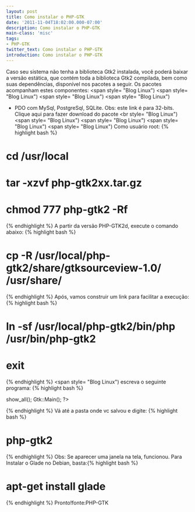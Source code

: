 ```yaml
---
layout: post
title: Como instalar o PHP-GTK
date: '2011-11-04T18:02:00.000-07:00'
description: Como instalar o PHP-GTK
main-class: 'misc'
tags:
- PHP-GTK
twitter_text: Como instalar o PHP-GTK
introduction: Como instalar o PHP-GTK
---
```

Caso seu sistema não tenha a biblioteca Gtk2 instalada, você poderá baixar a versão estática, que contém toda a biblioteca Gtk2 compilada, bem como suas dependências, disponível nos pacotes a seguir. Os pacotes acompanham estes componentes:
<span style= "Blog Linux")
<span style= "Blog Linux")
<span style= "Blog Linux")
<span style= "Blog Linux")
 - PDO com MySql, PostgreSql, SQLite.
Obs: este link é para 32-bits.
Clique aqui para fazer download do pacote
<br style= "Blog Linux")
<span style= "Blog Linux")
<span style= "Blog Linux")
<span style= "Blog Linux")
<span style= "Blog Linux")
 Como usuário root:
{% highlight bash %}
# cd /usr/local
# tar -xzvf php-gtk2xx.tar.gz
# chmod 777 php-gtk2 -Rf
{% endhighlight %}
A partir da versão PHP-GTK2d, execute o comando abaixo:
{% highlight bash %}
# cp -R /usr/local/php-gtk2/share/gtksourceview-1.0/ /usr/share/
{% endhighlight %}
Após, vamos construir um link para facilitar a execução:
{% highlight bash %}
# ln -sf /usr/local/php-gtk2/bin/php /usr/bin/php-gtk2
# exit
{% endhighlight %}
<span style= "Blog Linux")
 escreva o seguinte programa:
{% highlight bash %}
<?php
$janela = new GtkWindow;
$janela->show_all();
Gtk::Main();
?>
{% endhighlight %}
Vá até a pasta onde vc salvou e digite:
{% highlight bash %}
# php-gtk2 
{% endhighlight %}
Obs: Se aparecer uma janela na tela, funcionou. 
Para Instalar o Glade no Debian, basta:{% highlight bash %}
# apt-get install glade
{% endhighlight %}
Pronto!fonte:PHP-GTK
